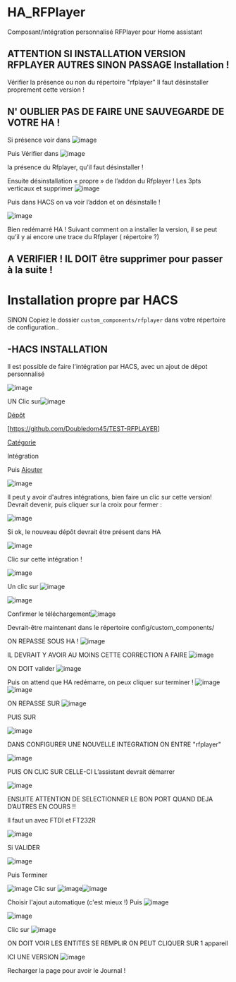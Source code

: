 # HA_RFPlayer

Composant/intégration personnalisé RFPlayer pour Home assistant

## ATTENTION SI INSTALLATION VERSION RFPLAYER AUTRES SINON PASSAGE Installation !
Vérifier la présence ou non du répertoire "rfplayer"
Il faut désinstaller proprement cette version !
## N' OUBLIER PAS DE FAIRE UNE SAUVEGARDE DE VOTRE HA !
Si présence voir dans ![image](https://user-images.githubusercontent.com/97252459/224483549-5ce9f3e0-9eee-4d9f-b7d3-cd8e0eae232e.png)

Puis Vérifier dans ![image](https://user-images.githubusercontent.com/97252459/224483582-366479e1-230b-46ce-a170-0b7bc17d2ddb.png)

la présence du Rfplayer, qu'il faut désinstaller !

Ensuite désinstallation « propre » de l’addon du Rfplayer !
Les 3pts verticaux et supprimer
![image](https://user-images.githubusercontent.com/97252459/224483682-32e5f47d-ece7-4342-ba51-a3415cdb1874.png)

Puis dans HACS on va voir l’addon et on désinstalle !

![image](https://user-images.githubusercontent.com/97252459/224483768-021a619c-b07e-4f73-8058-a861582a01e3.png)

Bien redémarré HA !
Suivant comment on a installer la version, il se peut qu’il y ai encore une trace du Rfplayer ( répertoire ?)

## A VERIFIER ! IL DOIT être supprimer pour passer à la suite !

# Installation propre par HACS

SINON Copiez le dossier `custom_components/rfplayer` dans votre répertoire de configuration..

## -HACS INSTALLATION

Il est possible de faire l'intégration par HACS, avec un ajout de dêpot personnalisé 

![image](https://user-images.githubusercontent.com/97252459/224483977-d47eb6af-28e0-4c1e-9b95-9c0b87a44929.png)

UN Clic sur![image](https://user-images.githubusercontent.com/97252459/224484013-7b0516bf-3434-4a84-a113-1d261938c1aa.png)



[Dépôt]()

[https://github.com/Doubledom45/TEST-RFPLAYER]

[Catégorie]()

Intégration



Puis [Ajouter]()

![image](https://user-images.githubusercontent.com/97252459/236184535-f63ebc80-838e-4631-a72d-5cd2d88b7477.png)

Il peut y avoir d'autres intégrations, bien faire un clic sur cette version!
Devrait devenir, puis cliquer sur la croix pour fermer :

![image](https://user-images.githubusercontent.com/97252459/236185781-54d6aef3-2ac9-49e8-997d-264efde2fe02.png)



Si ok, le nouveau dépôt devrait être présent dans HA

![image](https://user-images.githubusercontent.com/97252459/236187859-ae13d033-4f6c-444c-b28c-a5c1f5b8c299.png)

Clic sur cette intégration !

![image](https://user-images.githubusercontent.com/97252459/236186387-ee45e8b8-86c8-40f1-9a32-21d28023a38c.png)


Un clic sur ![image](https://user-images.githubusercontent.com/97252459/236188971-e68a7b96-ab44-443f-a5d2-103d23f80913.png)

![image](https://user-images.githubusercontent.com/97252459/236189314-6d7ed618-9489-4ece-a52b-6c06ae6afe8c.png)


Confirmer le téléchargement![image](https://user-images.githubusercontent.com/97252459/236189484-90e7afc5-ecc7-4fe8-952a-02c3cd6ba741.png)


Devrait-être maintenant dans le répertoire config/custom_components/

ON REPASSE SOUS HA !
![image](https://user-images.githubusercontent.com/97252459/224484449-29376bec-4bc5-4533-8355-415c88ece7d7.png)

IL DEVRAIT Y AVOIR AU MOINS CETTE CORRECTION A FAIRE
![image](https://user-images.githubusercontent.com/97252459/236189834-5d9777cf-c938-46c3-bea8-a280f54c9a26.png)


ON DOIT valider
![image](https://user-images.githubusercontent.com/97252459/236190042-b66049c1-089e-4f02-874a-d5eb65f26aeb.png)

Puis on attend que HA redémarre, on peux cliquer sur terminer !
![image](https://user-images.githubusercontent.com/97252459/224484520-b18ef2bf-b71f-483a-b4a5-e47e688b3eda.png)
![image](https://user-images.githubusercontent.com/97252459/236193829-dc82ee5c-7fa1-4c0e-86e0-09b26fcbe84e.png)

ON REPASSE SUR
![image](https://user-images.githubusercontent.com/97252459/224484572-51d460f3-ee54-4c91-ae1a-affa70de1280.png)

PUIS SUR

![image](https://user-images.githubusercontent.com/97252459/224484600-09a1095b-0160-4120-b358-fcd74454cadc.png)

DANS CONFIGURER UNE NOUVELLE INTEGRATION
ON ENTRE "rfplayer"

![image](https://user-images.githubusercontent.com/97252459/236191481-c2732228-1446-4666-8a9d-fe6dee69cdff.png)

PUIS ON CLIC SUR CELLE-CI
L’assistant devrait démarrer

![image](https://user-images.githubusercontent.com/97252459/224484864-f75f416d-2b6a-456a-b93f-9df96fcfce18.png)

ENSUITE ATTENTION DE SELECTIONNER LE BON PORT QUAND DEJA D’AUTRES EN COURS !!

Il faut un avec FTDI et FT232R

![image](https://user-images.githubusercontent.com/97252459/224484891-02df16b8-2029-4813-b1a5-6a27ced6bd0d.png)

Si VALIDER

![image](https://user-images.githubusercontent.com/97252459/224484991-24ef2315-98a3-404e-8cf5-5b8899e38073.png)

Puis Terminer

![image](https://user-images.githubusercontent.com/97252459/236192065-10f32514-d76d-4950-9e8c-4545042de21d.png) Clic sur ![image](https://user-images.githubusercontent.com/97252459/236192522-f3733c4c-461b-4ab1-b1d5-1105e4f5a6f7.png)![image](https://user-images.githubusercontent.com/97252459/236192355-c39fe6bf-f33c-4f14-b41a-a01e04ffdbfe.png)

Choisir l'ajout automatique (c'est mieux !) Puis ![image](https://user-images.githubusercontent.com/97252459/236192807-fa193378-9346-497d-9dc4-6d83e33ded0f.png)

![image](https://user-images.githubusercontent.com/97252459/236192977-ac3ce17a-bee3-46f7-b750-6ae53769204a.png)

Clic sur ![image](https://user-images.githubusercontent.com/97252459/236193122-baf6d8d4-f70e-4b92-bbd3-e2776a53f9b4.png)


ON DOIT VOIR LES ENTITES SE REMPLIR ON PEUT CLIQUER SUR 1 appareil

ICI UNE VERSION
![image](https://user-images.githubusercontent.com/97252459/224485058-59eb7b0b-6907-4592-b1c3-ad7a81a20e38.png)

Recharger la page pour avoir le Journal !



